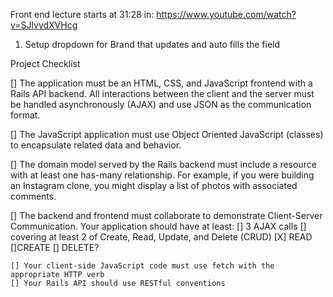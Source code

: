 Front end lecture starts at 31:28 in: https://www.youtube.com/watch?v=SJlvydXVHcg


1) Setup dropdown for Brand that updates and auto fills the field

Project Checklist

[] The application must be an HTML, CSS, and JavaScript frontend with a Rails API backend. All interactions between the client and the server must be handled asynchronously (AJAX) and use JSON as the communication format.

[] The JavaScript application must use Object Oriented JavaScript (classes) to encapsulate related data and behavior.

[] The domain model served by the Rails backend must include a resource with at least one has-many relationship. For example, if you were building an Instagram clone, you might display a list of photos with associated comments.

[] The backend and frontend must collaborate to demonstrate Client-Server Communication. Your application should have at least:
    [] 3 AJAX calls
    [] covering at least 2 of Create, Read, Update, and Delete (CRUD) [X] READ []CREATE [] DELETE?

    [] Your client-side JavaScript code must use fetch with the appropriate HTTP verb
    [] Your Rails API should use RESTful conventions